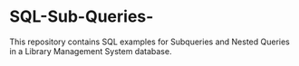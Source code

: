 # SQL-Sub-Queries-
This repository contains SQL examples for Subqueries and Nested Queries in a Library Management System database.
